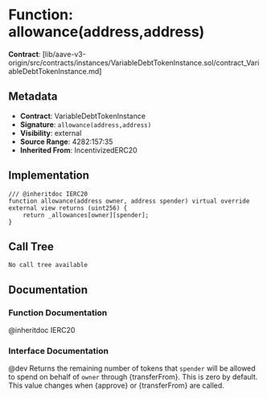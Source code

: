 # Function: allowance(address,address)

**Contract**: [lib/aave-v3-origin/src/contracts/instances/VariableDebtTokenInstance.sol/contract_VariableDebtTokenInstance.md]

## Metadata

- **Contract**: VariableDebtTokenInstance
- **Signature**: `allowance(address,address)`
- **Visibility**: external
- **Source Range**: 4282:157:35
- **Inherited From**: IncentivizedERC20

## Implementation

```solidity
/// @inheritdoc IERC20
function allowance(address owner, address spender) virtual override external view returns (uint256) {
    return _allowances[owner][spender];
}
```

## Call Tree

```
No call tree available
```

## Documentation

### Function Documentation

@inheritdoc IERC20

### Interface Documentation

 @dev Returns the remaining number of tokens that `spender` will be
 allowed to spend on behalf of `owner` through {transferFrom}. This is
 zero by default.
 This value changes when {approve} or {transferFrom} are called.
